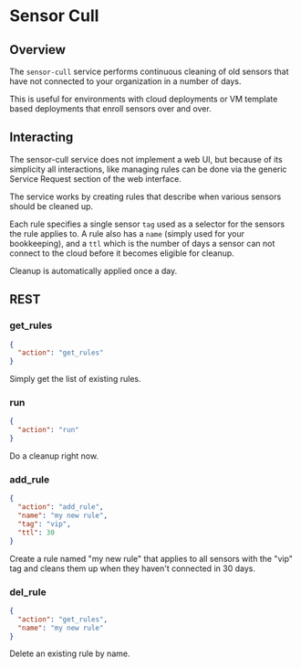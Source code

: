 # Sensor Cull

## Overview
The `sensor-cull` service performs continuous cleaning of old sensors that have not
connected to your organization in a number of days.

This is useful for environments with cloud deployments or VM template based deployments
that enroll sensors over and over.

## Interacting
The sensor-cull service does not implement a web UI, but because of its simplicity all
interactions, like managing rules can be done via the generic Service Request section
of the web interface.

The service works by creating rules that describe when various sensors should be
cleaned up.

Each rule specifies a single sensor `tag` used as a selector for the sensors the rule applies to.
A rule also has a `name` (simply used for your bookkeeping), and a `ttl` which is the number of
days a sensor can not connect to the cloud before it becomes eligible for cleanup.

Cleanup is automatically applied once a day.

## REST

### get_rules

```json
{
  "action": "get_rules"
}
```

Simply get the list of existing rules.

### run

```json
{
  "action": "run"
}
```

Do a cleanup right now.

### add_rule

```json
{
  "action": "add_rule",
  "name": "my new rule",
  "tag": "vip",
  "ttl": 30
}
```

Create a rule named "my new rule" that applies to all sensors with the "vip"
tag and cleans them up when they haven't connected in 30 days.

### del_rule

```json
{
  "action": "get_rules",
  "name": "my new rule"
}
```

Delete an existing rule by name.
